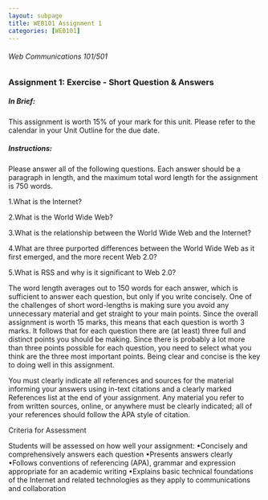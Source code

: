 ```yaml
---
layout: subpage
title: WEB101 Assignment 1
categories: [WEB101]
---
```

###### Web Communications 101/501

### Assignment 1: Exercise - Short Question & Answers

##### In Brief:

This assignment is worth 15% of your mark for this unit.
Please refer to the calendar in your Unit Outline for the due date.

##### Instructions:

Please answer all of the following questions. Each answer should be a paragraph in length, and the maximum total word length for the assignment is 750 words.

1.What is the Internet?

2.What is the World Wide Web?

3.What is the relationship between the World Wide Web and the Internet?

4.What are three purported differences between the World Wide Web as it first emerged, and the more recent Web 2.0?

5.What is RSS and why is it significant to Web 2.0?


The word length averages out to 150 words for each answer, which is sufficient to answer each question, but only if you write concisely.  One of the challenges of short word-lengths is making sure you avoid any unnecessary material and get straight to your main points.  Since the overall assignment is worth 15 marks, this means that each question is worth 3 marks.  It follows that for each question there are (at least) three full and distinct points you should be making.  Since there is probably a lot more than three points possible for each question, you need to select what you think are the three most important points.  Being clear and concise is the key to doing well in this assignment.

You must clearly indicate all references and sources for the material informing your answers using in-text citations and a clearly marked References list at the end of your assignment. Any material you refer to  from written sources, online, or anywhere must be clearly indicated; all of your references should follow the APA style of citation. 

Criteria for Assessment

Students will be assessed on how well your assignment:
•Concisely and comprehensively answers each question
•Presents answers clearly
•Follows conventions of referencing (APA), grammar and expression appropriate for an academic writing
•Explains basic technical foundations of the Internet and related technologies as they apply to communications and collaboration
